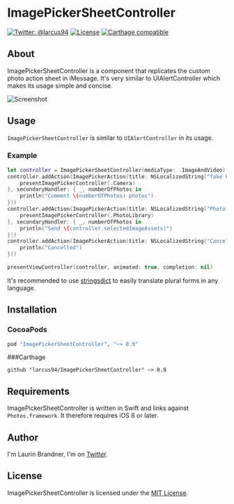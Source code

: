# ImagePickerSheetController

[![Twitter: @larcus94](https://img.shields.io/badge/contact-@larcus94-blue.svg?style=flat)](https://twitter.com/larcus94)
[![License](http://img.shields.io/badge/license-MIT-green.svg?style=flat)](https://github.com/larcus94/ImagePickerSheetController/blob/master/LICENSE)
[![Carthage compatible](https://img.shields.io/badge/Carthage-compatible-4BC51D.svg?style=flat)](https://github.com/Carthage/Carthage)

## About
ImagePickerSheetController is a component that replicates the custom photo action sheet in iMessage. It's very similar to UIAlertController which makes its usage simple and concise.

![Screenshot](https://raw.githubusercontent.com/larcus94/ImagePickerSheetController/master/Screenshots/GoT.gif)

## Usage
`ImagePickerSheetController` is similar to `UIAlertController` in its usage.

### Example

```swift
let controller = ImagePickerSheetController(mediaType: .ImageAndVideo)
controller.addAction(ImagePickerAction(title: NSLocalizedString("Take Photo Or Video", comment: "Action Title"), secondaryTitle: NSLocalizedString("Add comment", comment: "Action Title"), handler: { _ in
	presentImagePickerController(.Camera)
}, secondaryHandler: { _, numberOfPhotos in
	println("Comment \(numberOfPhotos) photos")
}))
controller.addAction(ImagePickerAction(title: NSLocalizedString("Photo Library", comment: "Action Title"), secondaryTitle: { NSString.localizedStringWithFormat(NSLocalizedString("ImagePickerSheet.button1.Send %lu Photo", comment: "Action Title"), $0) as String}, handler: { _ in
	presentImagePickerController(.PhotoLibrary)
}, secondaryHandler: { _, numberOfPhotos in
	println("Send \(controller.selectedImageAssets)")
}))
controller.addAction(ImagePickerAction(title: NSLocalizedString("Cancel", comment: "Action Title"), style: .Cancel, handler: { _ in
	println("Cancelled")
}))
            
presentViewController(controller, animated: true, completion: nil)
```
It's recommended to use [stringsdict](https://developer.apple.com/library/ios/documentation/MacOSX/Conceptual/BPInternational/StringsdictFileFormat/StringsdictFileFormat.html) to easily translate plural forms in any language.

## Installation

### CocoaPods
```ruby
pod "ImagePickerSheetController", "~> 0.9"
```

###Carthage
```objc
github "larcus94/ImagePickerSheetController" ~> 0.9
```

## Requirements
ImagePickerSheetController is written in Swift and links against `Photos.framework`. It therefore requires iOS 8 or later.

## Author
I'm Laurin Brandner, I'm on [Twitter](https://twitter.com/larcus94).

## License
ImagePickerSheetController is licensed under the [MIT License](http://opensource.org/licenses/mit-license.php).
